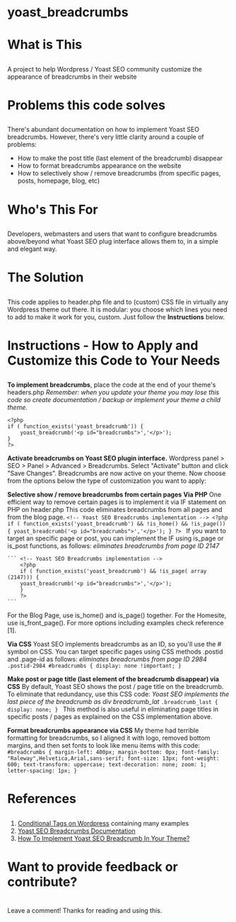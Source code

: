 # yoast_breadcrumbs <h1>
# What is This <h2>
A project to help Wordpress / Yoast SEO community customize the appearance of breadcrumbs in their website

# Problems this code solves  <h2>
There's abundant documentation on how to implement Yoast SEO breadcrumbs. However, there's very little clarity around a couple of problems:
* How to make the post title (last element of the breadcrumb) disappear
* How to format breadcrumbs appearance on the website
* How to selectively show / remove breadcrumbs (from specific pages, posts, homepage, blog, etc) 

# Who's This For  <h2>
Developers, webmasters and users that want to configure breadcrumbs above/beyond what Yoast SEO plug interface allows them to, in a simple and elegant way.

# The Solution  <h2>
This code applies to header.php file and to (custom) CSS file in virtually any Wordpress theme out there.
It is modular: you choose which lines you need to add to make it work for you, custom. Just follow the **Instructions** below.

# Instructions - How to Apply and Customize this Code to Your Needs  <h2>
**To implement breadcrumbs**, place the code at the end of your theme's headers.php
_Remember: when you update your theme you may lose this code so create documentation / backup or implement your theme a child theme._ 

``` <!-- Yoast SEO Breadcrumbs implementation -->
<?php
if ( function_exists('yoast_breadcrumb')) {
	yoast_breadcrumb('<p id="breadcrumbs">','</p>');
}
?> 
```

**Activate breadcrumbs on Yoast SEO plugin interface.**
Wordpress panel > SEO > Panel > Advanced > Breadcrumbs. Select "Activate" button and click "Save Changes".
Breadcrumbs are now active on your theme. Now choose from the options below the type of customization you want to apply:

**Selective show / remove breadcrumbs from certain pages**
**Via PHP**
One efficient way to remove certain pages is to implement it via IF statement on PHP on header.php
This code eliminates breadcrumbs from all pages and from the blog page.
        ``` <!-- Yoast SEO Breadcrumbs implementation -->
        <?php
        if ( function_exists('yoast_breadcrumb') && !is_home() && !is_page()) {
        yoast_breadcrumb('<p id="breadcrumbs">','</p>');
        }
        ?> 
	```
        If you want to target an specific page or post, you can implement the IF using is_page or is_post functions, as follows:
        _eliminates breadcrumbs from page ID 2147_
        
	``` <!-- Yoast SEO Breadcrumbs implementation -->
        <?php
        if ( function_exists('yoast_breadcrumb') && !is_page( array (2147))) {
        yoast_breadcrumb('<p id="breadcrumbs">','</p>');
        }
        ?> 
	``` 
For the Blog Page, use is_home() and is_page() together. For the Homesite, use is_front_page(). For more options including examples check reference [1].
                
**Via CSS**
Yoast SEO implements breadcrumbs as an ID, so you'll use the # symbol on CSS. You can target specific pages using CSS methods .postid and .page-id as follows: 
_eliminates breadcrumbs from page ID 2984_
        ```.postid-2984 #breadcrumbs {
        display: none !important;
        } 
	```
        
**Make post or page title (last element of the breadcrumb disappear) via CSS**
By default, Yoast SEO shows the post / page title on the breadcrumb. To eliminate that redundancy, use this CSS code:
_Yoast SEO implements the last piece of the breadcrumb as div breadcrumb_lat_
    ``` .breadcrumb_last {
    display: none;
    } 
    ```
This method is also useful in eliminating page titles in specific posts / pages as explained on the CSS implementation above.
    
**Format breadcrumbs appearance via CSS**
My theme had terrible formatting for breadcrumbs, so I aligned it with logo, removed bottom margins, and then set fonts to look like menu items with this code:
    ``` #breadcrumbs {
    margin-left: 400px;
    margin-bottom: 0px;
    font-family:	"Raleway",Helvetica,Arial,sans-serif;
    font-size: 13px;
    font-weight: 600;
    text-transform: uppercase;
    text-decoration: none;
    zoom: 1;
    letter-spacing: 1px;
    }
    ```

# References  <h2>
1. [Conditional Tags on Wordpress](https://codex.wordpress.org/Conditional_Tags) containing many examples
1. [Yoast SEO Breadcrumbs Documentation](https://yoast.com/breadcrumbs-seo/)
1. [How To Implement Yoast SEO Breadcrumb In Your Theme?](https://napitwptech.com/tutorial/wordpress-development/how-to-implement-yoast-seo-breadcrumb-in-your-theme/)


# Want to provide feedback or contribute?  <h1>
Leave a comment! Thanks for reading and using this.
